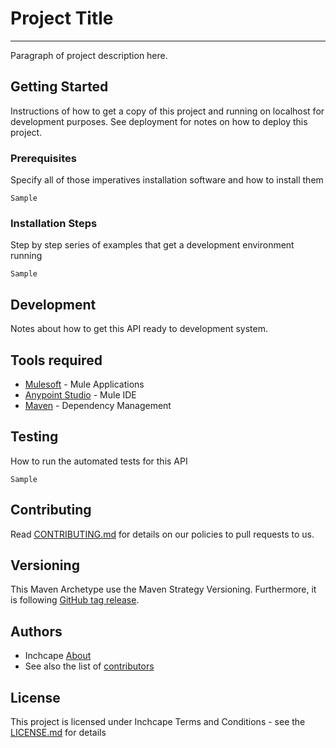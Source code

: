 # Project Title 
---
Paragraph of project description here. 

## Getting Started

Instructions of how to get a copy of this project and running on localhost for development purposes. See deployment for notes on how to deploy this project. 

### Prerequisites 

Specify all of those imperatives installation software and how to install them 

```
Sample
```

### Installation Steps

Step by step series of examples that get a development environment running 

```
Sample
```

## Development 

Notes about how to get this API ready to development system.

## Tools required  

* [Mulesoft](https://www.mulesoft.com/) - Mule Applications 
* [Anypoint Studio](https://www.mulesoft.com/platform/studio/) - Mule IDE
* [Maven](https://maven.apache.org/) - Dependency Management 

## Testing

How to run the automated tests for this API 

```
Sample
```

## Contributing

Read [CONTRIBUTING.md](https://www.mulesoft.com/) for details on our policies to pull requests to us. 

## Versioning

This Maven Archetype use the Maven Strategy Versioning. Furthermore, it is following [GitHub tag release](https://help.github.com/articles/creating-releases/). 


## Authors

* Inchcape [About](https://www.inchcape.co.uk/about-us/) 
* See also the list of [contributors](https://github.com/blog/643-contributors)

## License

This project is licensed under Inchcape Terms and Conditions - see the [LICENSE.md](LICENSE.md) for details  